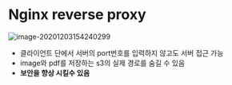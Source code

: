 # Nginx reverse proxy

![image-20201203154240299](C:\Users\beave\AppData\Roaming\Typora\typora-user-images\image-20201203154240299.png)

- 클라이언트 단에서 서버의 port번호를 입력하지 않고도 서버 접근 가능
- image와 pdf를 저장하는 s3의 실제 경로를 숨길 수 있음
- **보안을 향상 시킬수 있음**
